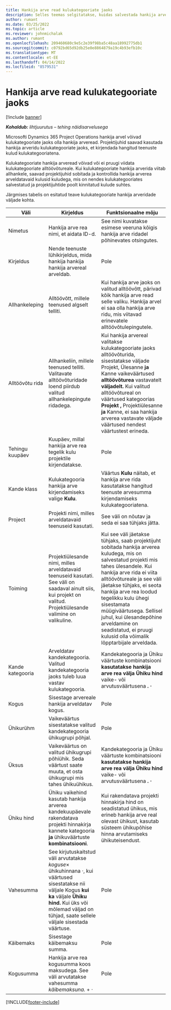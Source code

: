 ```yaml
---
title: Hankija arve read kulukategooriate jaoks
description: Selles teemas selgitatakse, kuidas salvestada hankija arveread kulukategooriate jaoks.
author: rumant
ms.date: 03/25/2022
ms.topic: article
ms.reviewer: johnmichalak
ms.author: rumant
ms.openlocfilehash: 209460680c9e5c2e39f98ba5c48aa18992775db1
ms.sourcegitcommit: c0792bd65d92db25e0e8864879a19c4b93efb10c
ms.translationtype: MT
ms.contentlocale: et-EE
ms.lasthandoff: 04/14/2022
ms.locfileid: "8579531"
---
```

# <a name="vendor-invoice-lines-for-expense-categories"></a>Hankija arve read kulukategooriate jaoks

[!include [banner](../../includes/dataverse-preview.md)]

_**Kohaldub:** lihtjuurutus – tehing näidisarvelusega_

Microsofti Dynamics 365 Project Operations hankija arvel võivad kulukategooriate jaoks olla hankija arveread. Projektijuhid saavad kasutada hankija arveridu kulukategooriate jaoks, et kirjendada hangitud teenuste kulud kulukategooriatena.

Kulukategooriate hankija arveread võivad või ei pruugi viidata kulukategooriate alltöövõtureale. Kui kulukategooriate hankija arverida viitab allhankele, saavad projektijuhid sobitada ja kontrollida hankija arverea arveldatavaid kulusid kuludega, mis on nendes kulukategooriates salvestatud ja projektijuhtide poolt kinnitatud kulude suhtes.

Järgmises tabelis on esitatud teave kulukategooriate hankija arveridade väljade kohta.

| Väli | Kirjeldus | Funktsionaalne mõju |
| --- | --- | --- |
| Nimetus | Hankija arve rea nimi, et aidata ID-d. | See nimi kuvatakse esimese veeruna kõigis hankija arve ridadel põhinevates otsingutes. |
| Kirjeldus | Nende teenuste lühikirjeldus, mida hankija hankija hankija arvereal arveldab. | Pole |
| Allhankeleping | Alltöövõtt, millele teenused algselt telliti. | Kui hankija arve jaoks on valitud alltöövõtt, pärivad kõik hankija arve read selle valiku. Hankija arvel ei saa olla hankija arve ridu, mis viitavad erinevatele alltöövõtulepingutele. |
| Alltöövõtu rida | Allhankeliin, millele teenused telliti. Valitavate alltöövõturidade loend piirdub valitud allhankelepingute ridadega. | Kui hankija arvereal valitakse kulukategooriate jaoks alltöövõturida, sisestatakse väljade Projekt, Ülesanne **ja** Kanne vaikeväärtused **alltöövõturea** vastavatelt **väljadelt.** Kui valitud alltöövõtureal on väärtused kategoorias **Projekt** **,** Projektiülesanne **ja** Kanne, ei saa hankija arverea vastavate väljade väärtused nendest väärtustest erineda. |
| Tehingu kuupäev | Kuupäev, millal hankija arve rea tegelik kulu projektile kirjendatakse. |Pole |
| Kande klass | Kulukategooria hankija arve kirjendamiseks valige **Kulu**. | Väärtus **Kulu** näitab, et hankija arve rida kasutatakse hangitud teenuste arvesumma kirjendamiseks kulukategooriatena. |
| Project | Projekti nimi, milles arveldatavaid teenuseid kasutati. | See väli on nõutav ja seda ei saa tühjaks jätta. |
| Toiming | Projektiülesande nimi, milles arveldatavaid teenuseid kasutati. See väli on saadaval ainult siis, kui projekt on valitud. Projektiülesande valimine on valikuline. | Kui see väli jäetakse tühjaks, saab projektijuht sobitada hankija arverea kuludega, mis on salvestatud projekti mis tahes ülesandele. Kui hankija arve rida ei viita alltöövõtureale ja see väli jäetakse tühjaks, ei seota hankija arve rea loodud tegelikku kulu ühegi sisestamata müügiväärtusega. Sellisel juhul, kui ülesandepõhine arveldamine on seadistatud, ei pruugi kulusid olla võimalik lõpptarbijale arveldada. |
| Kande kategooria | Arveldatav kandekategooria. Valitud kandekategooria jaoks tuleb luua vastav kulukategooria. | Kandekategooria ja Ühiku väärtuste kombinatsiooni **kasutatakse hankija arve rea välja Ühiku hind** vaike- või arvutusväärtusena **.** **·** |
| Kogus | Sisestage arvereale hankija arveldatav kogus. |Pole|
| Ühikurühm | Vaikeväärtus sisestatakse valitud kandekategooria ühikugrupi põhjal. | Pole |
| Üksus | Vaikeväärtus on valitud ühikugrupi põhiühik. Seda väärtust saate muuta, et osta ühikugrupi mis tahes ühikuühikus. | Kandekategooria ja Ühiku väärtuste kombinatsiooni **kasutatakse hankija arve rea välja Ühiku hind** vaike- või arvutusväärtusena **.** **·** |
| Ühiku hind | Ühiku vaikehind kasutab hankija arverea kandekuupäevale rakendatava projekti hinnakirja kannete kategooria **ja** ühikuväärtuste **kombinatsiooni**. | Kui rakendatava projekti hinnakirja hind on seadistatud ühikus, mis erineb hankija arve real olevast ühikust, kasutab süsteem ühikupõhise hinna arvutamiseks ühikuteisendust. |
| Vahesumma | See kirjutuskaitstud väli arvutatakse *koguse*&times; ühikuhinnana *·*, kui väärtused sisestatakse nii väljale Kogus **kui ka** väljale **Ühiku hind.** Kui üks või mõlemad väljad on tühjad, saate sellele väljale sisestada väärtuse.| Pole |
| Käibemaks | Sisestage käibemaksu summa. | Pole |
| Kogusumma | Hankija arve rea kogusumma koos maksudega. See väli arvutatakse vahesumma *käibemaksuna.* + *·* | Pole |

[!INCLUDE[footer-include](../../includes/footer-banner.md)]
